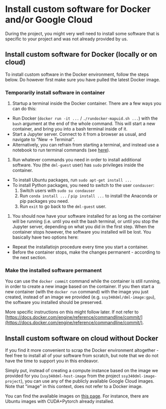 # Install custom software for Docker and/or Google Cloud
During the project, you might very well need to install some software that is specific to your project and was not already provided by us.

## Install custom software for Docker (locally or on cloud)
To install custom software in the Docker environment, follow the steps below. Do however first make sure you have pulled the latest Docker image.

### Temporarily install software in container
1. Startup a terminal inside the Docker container. There are a few ways you can do this:
  - Run Docker (`docker run -it ...` / `./rundocker-mapuid.sh ...`) with the `bash` argument at the end of the whole command. This will start a new container, and bring you into a bash terminal inside of it.
  - Start a Jupyter server. Connect to it from a browser as usual, and navigate to "New -> Terminal".
  - Alternatively, you can refrain from starting a terminal, and instead use a notebook to run terminal commands (see [here](https://support.anaconda.com/hc/en-us/articles/360023858254-Executing-Terminal-Commands-in-Jupyter-Notebooks)).
1. Run whatever commands you need in order to install additional software. You (the `dml-guest` user) has `sudo` privileges inside the container.
  - To install Ubuntu packages, run `sudo apt-get install ...`
  - To install Python packages, you need to switch to the user `condauser`:
    1. Switch users with `sudo su condauser`
    1. Run `conda install ...` / `pip install ...` to install the Anaconda or pip packages you need.
    1. Run `exit` to go back to the `dml-guest` user.
1. You should now have your software installed for as long as the container will be running (i.e. until you exit the bash terminal, or until you stop the Jupyter server, depending on what you did in the first step. When the container stops however, the software you installed will be lost. You basically have two options here:
  - Repeat the installatiojn procedure every time you start a container.
  - Before the container stops, make the changes permanent - according to the next section.

### Make the installed software permanent
You can use the `docker commit` command while the container is still running, in order to create a new image based on the container. If you then start a new container (with the `docker run` command) with the image you just created, instead of an image we provided (e.g. `ssy340dml/dml-image:gpu`), the software you installed should be preserved.

More specific instructions on this might follow later. If not refer to [https://docs.docker.com/engine/reference/commandline/commit/](https://docs.docker.com/engine/reference/commandline/commit/).


## Install custom software on cloud without Docker
If you find it more convenient to scrap the Docker environment altogether - feel free to install all of your software from scratch, but note that we do not have the time to support you in this endeavor.

Simply put, instead of creating a compute instance based on the image we provided for you (`ssy340dml-host-image` from the project `ssy340dml-image-project`), you can use any of the publicly available Google Cloud images.
Note that "image" in this context, does not refer to a Docker image.

You can find the available images on [this page](https://console.cloud.google.com/compute/images).
For instance, there are Ubuntu images with CUDA+Pytorch already installed.
